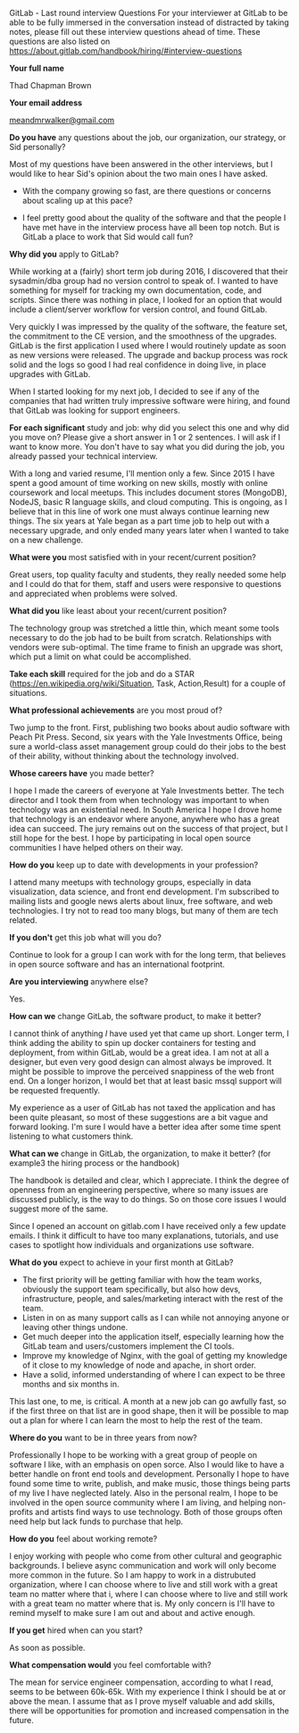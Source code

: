 GitLab - Last round interview Questions For your interviewer at GitLab to be
able to be fully immersed in the conversation instead of distracted by taking
notes, please fill out these interview questions ahead of time. These questions
are also listed on
https://about.gitlab.com/handbook/hiring/#interview-questions


**Your full name**

Thad Chapman Brown 

**Your email address** 

meandmrwalker@gmail.com

**Do you have** any questions about the job, our organization, our strategy, or
Sid personally? 

Most of my questions have been answered in the other interviews, but I would
like to hear Sid's opinion about the two main ones I have asked. 

- With the company growing so fast, are there questions or concerns about
  scaling up at this pace?

- I feel pretty good about the quality of the software and that the people I
  have met have in the interview process have all been top notch. But is GitLab
  a place to work that Sid would call fun?

**Why did you** apply to GitLab? 

While working at a (fairly) short term job during 2016, I discovered that their
sysadmin/dba group had no version control to speak of. I wanted to have
something for myself for tracking my own documentation, code, and scripts.
Since there was nothing in place, I looked for an option that would include a
client/server workflow for version control, and found GitLab.

Very quickly I was impressed by the quality of the software, the feature set,
the commitment to the CE version, and the smoothness of the upgrades. GitLab is
the first application I used where I would routinely update as soon as new
versions were released. The upgrade and backup process was rock solid and the
logs so good I had real confidence in doing live, in place upgrades with
GitLab. 

When I started looking for my next job, I decided to see if any of the
companies that had written truly impressive software were hiring, and found
that GitLab was looking for support engineers. 

**For each significant** study and job: why did you select this one and why did
you move on? Please give a short answer in 1 or 2 sentences. I will ask if I
want to know more. You don't have to say what you did during the job, you
already passed your technical interview. 

With a long and varied resume, I'll mention only a few. Since 2015 I have spent
a good amount of time working on new skills, mostly with online coursework and
local meetups. This includes document stores (MongoDB), NodeJS, basic R
language skills, and cloud computing. This is ongoing, as I believe that in
this line of work one must always continue learning new things. The six years
at Yale began as a part time job to help out with a necessary upgrade, and only
ended many years later when I wanted to take on a new challenge. 

**What were you** most satisfied with in your recent/current position? 

Great users, top quality faculty and students, they really needed some help and
I could do that for them, staff and users were responsive to questions and
appreciated when problems were solved.

**What did you** like least about your recent/current position? 

The technology group was stretched a little thin, which meant some tools
necessary to do the job had to be built from scratch. Relationships with
vendors were sub-optimal. The time frame to finish an upgrade was short, which
put a limit on what could be accomplished.

**Take each skill** required for the job and do a STAR
(https://en.wikipedia.org/wiki/Situation, Task, Action,Result) for a couple of
situations. 

**What professional achievements** are you most proud of? 

Two jump to the front. First, publishing two books about audio software with
Peach Pit Press. Second, six years with the Yale Investments Office, being sure
a world-class asset management group could do their jobs to the best of their
ability, without thinking about the technology involved.

**Whose careers have** you made better? 

I hope I made the careers of everyone at Yale Investments better. The tech
director and I took them from when technology was important to when technology
was an existential need. In South America I hope I drove home that technology
is an endeavor where anyone, anywhere who has a great idea can succeed. The
jury remains out on the success of that project, but I still hope for the best.
I hope by participating in local open source communities I have helped others
on their way. 

**How do you** keep up to date with developments in your profession? 

I attend many meetups with technology groups, especially in data visualization,
data science, and front end development. I'm subscribed to mailing lists and
google news alerts about linux, free software, and web technologies. I try not
to read too many blogs, but many of them are tech related. 

**If you don't** get this job what will you do? 

Continue to look for a group I can work with for the long term, that believes
in open source software and has an international footprint.

**Are you interviewing** anywhere else? 

Yes.

**How can we** change GitLab, the software product, to make it better? 

I cannot think of anything *I* have used yet that came up short. Longer term, I
think adding the ability to spin up docker containers for testing and
deployment, from within GitLab, would be a great idea. I am not at all a
designer, but even very good design can almost always be improved. It might be
possible to improve the perceived snappiness of the web front end. On a longer
horizon, I would bet that at least basic mssql support will be requested
frequently.

My experience as a user of GitLab has not taxed the application and has been
quite pleasant, so most of these suggestions are a bit vague and forward
looking. I'm sure I would have a better idea after some time spent listening to
what customers think.

**What can we** change in GitLab, the organization, to make it better? (for
example3 the hiring process or the handbook) 

The handbook is detailed and clear, which I appreciate. I think the degree of
openness from an engineering perspective, where so many issues are discussed
publicly, is the way to do things. So on those core issues I would suggest more
of the same. 

Since I opened an account on gitlab.com I have received only a few update
emails. I think it difficult to have too many explanations, tutorials, and use
cases to spotlight how individuals and organizations use software. 

**What do you** expect to achieve in your first month at GitLab? 

- The first priority will be getting familiar with how the team works,
  obviously the support team specifically, but also how devs, infrastructure,
  people, and sales/marketing interact with the rest of the team.
- Listen in on as many support calls as I can while not annoying anyone or
  leaving other things undone.
- Get much deeper into the application itself, especially learning how the
  GitLab team and users/customers implement the CI tools.
- Improve my knowledge of Nginx, with the goal of getting my knowledge of it
  close to my knowledge of node and apache, in short order.
- Have a solid, informed understanding of where I can expect to be three months
  and six months in.

This last one, to me, is critical. A month at a new job can go awfully fast, so
if the first three on that list are in good shape, then it will be possible to
  map out a plan for where I can learn the most to help the rest of the team.

**Where do you** want to be in three years from now? 

Professionally I hope to be working with a great group of people on software I
like, with an emphasis on open sorce. Also I would like to have a better handle
on front end tools and development. Personally I hope to have found some time
to write, publish, and make music, those things being parts of my live I have
neglected lately. Also in the personal realm, I hope to be involved in the open
source community where I am living, and helping non-profits and artists find
ways to use technology. Both of those groups often need help but lack funds to
purchase that help.

**How do you** feel about working remote? 

I enjoy working with people who come from other cultural and geographic
backgrounds. I believe async communication and work will only become more
common in the future. So I am happy to work in a distrubuted organization,
where I can choose where to live and still work with a great team no matter
where that i, where I can choose where to live and still work with a great team
no matter where that is. My only concern is I'll have to remind myself to make
sure I am out and about and active enough.

**If you get** hired when can you start? 

As soon as possible. 

**What compensation would** you feel comfortable with? 

The mean for service engineer compensation, according to what I read, seems to
be between 60k-65k. With my experience I think I should be at or above the
mean. I assume that as I prove myself valuable and add skills, there will be
opportunities for promotion and increased compensation in the future. 
